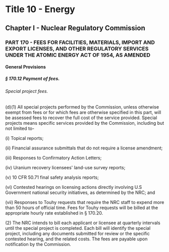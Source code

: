 
# Title 10 - Energy
## Chapter I - Nuclear Regulatory Commission
### PART 170 - FEES FOR FACILITIES, MATERIALS, IMPORT AND EXPORT LICENSES, AND OTHER REGULATORY SERVICES UNDER THE ATOMIC ENERGY ACT OF 1954, AS AMENDED
#### General Provisions
##### § 170.12 Payment of fees.
###### Special project fees.

(d)(1) All special projects performed by the Commission, unless otherwise exempt from fees or for which fees are otherwise specified in this part, will be assessed fees to recover the full cost of the service provided. Special projects means specific services provided by the Commission, including but not limited to-

(i) Topical reports;

(ii) Financial assurance submittals that do not require a license amendment;

(iii) Responses to Confirmatory Action Letters;

(iv) Uranium recovery licensees' land-use survey reports;

(v) 10 CFR 50.71 final safety analysis reports;

(vi) Contested hearings on licensing actions directly involving U.S Government national security initiatives, as determined by the NRC; and

(vii) Responses to Touhy requests that require the NRC staff to expend more than 50 hours of official time. Fees for Touhy requests will be billed at the appropriate hourly rate established in § 170.20.

(2) The NRC intends to bill each applicant or licensee at quarterly intervals until the special project is completed. Each bill will identify the special project, including any documents submitted for review or the specific contested hearing, and the related costs. The fees are payable upon notification by the Commission.
